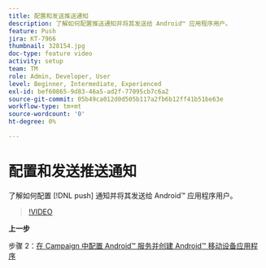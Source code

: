 ```yaml
---
title: 配置和发送推送通知
description: 了解如何配置推送通知并将其发送给 Android™ 应用程序用户。
feature: Push
jira: KT-7966
thumbnail: 328154.jpg
doc-type: feature video
activity: setup
team: TM
role: Admin, Developer, User
level: Beginner, Intermediate, Experienced
exl-id: bef60865-9d83-46a5-ad2f-77095cb7c6a2
source-git-commit: 05b49ca012d0d505b117a2fb6b12ff41b51be63e
workflow-type: tm+mt
source-wordcount: '0'
ht-degree: 0%

---
```


# 配置和发送推送通知

了解如何配置 [!DNL push] 通知并将其发送给 Android™ 应用程序用户。

>[!VIDEO](https://video.tv.adobe.com/v/328154?quality=12&learn=on)

**上一步**

步骤 2：[在 Campaign 中配置 Android™ 服务并创建 Android™ 移动设备应用程序](/help/tutorial-get-started-with-push-notifications-for-android/configure-an-android-service-in-campaign.md)
